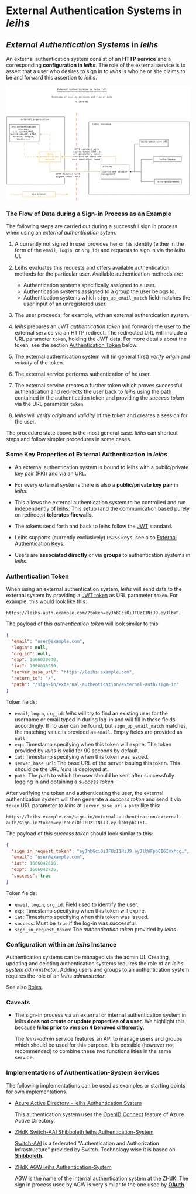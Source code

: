 External Authentication Systems in _leihs_
===========================================

## _External Authentication Systems_ in _leihs_

An external authentication system consist of an **HTTP service** and a
corresponding **configuration in _leihs_**. The role of the external service is to
assert that a user who desires to sign in to _leihs_ is who he or she claims to
be and forward this assertion to _leihs_. 

![Diagram External Authentication](./Authentication/external_authentication.svg)

### The Flow of Data during a Sign-in Process as an Example

The following steps are carried out during a successful sign in process when
using an _external authentication sytem_. 

1. A currently not signed in user provides her or his identity (either in the
   form of the `email`, `login`, or `org_id`) and requests to sign in via the
   _leihs_ UI.

2. Leihs evaluates this requests and offers available authentication methods for
   the particular user. Available authentication methods are:

    * Authentication systems specifically assigned to a user.
    * Authentication systems assigned to a group the user belogs to.
    * Authentication systems which `sign_up_email_match` field matches the user
      input of an unregistered user.

3. The user proceeds, for example, with an external authentication system.

4. _leihs_ prepares an JWT _authentication token_ and forwards the user to the
   external service via an HTTP redirect. The redirected URL will include a URL
   parameter `token`, holding the JWT data. For more details about the token,
   see the section [Authentication Token](#authentication-token) below.

5. The external authentication system will (in general first) _verify origin_
   and _validity_ of the token.

6. The external service performs authentication of he user.

7. The external service creates a further token which proves successful
   authentication and redirects the user back to _leihs_ using the path
   contained in the authentication token and providing the _success token_ via
   the URL parameter `token`.

8. _leihs_ will _verify origin_ and _validity_ of the token and creates a
   session for the user.

The procedure state above is the most general case. _leihs_ can shortcut steps
and follow simpler procedures in some cases. 


### Some Key Properties of External Authentication in _leihs_

* An external authentication system is bound to leihs with a public/private key
  pair (PKI) and via an URL. 

* For every external systems there is also a **public/private key pair** in _leihs_.  

* This allows the external authentication system to be controlled and run 
  independently of leihs. This setup (and the communication based purely 
  on redirects) **tolerates firewalls**. 

* The tokens send forth and back to leihs follow the [JWT](https://jwt.io/)
  standard.

* Leihs supports (currently exclusively) `ES256` keys, see also [External
  Authentication Keys](./external_authentication_keys).

* Users are **associated directly** or via **groups** to authentication systems in
  _leihs._ 


### Authentication Token

When using an external authentication system, _leihs_ will send data to the
external system by providing a [JWT token](https://jwt.io/) as URL parameter
`token`. For example, this would look like this:

    https://leihs-auth.example.com/?token=eyJhbGciOiJFUzI1NiJ9.eyJlbWF…

The payload of this _authentication token_ will look similar to this:

```json
{
  "email": "user@example.com",
  "login": null,
  "org_id": null,
  "exp": 1666039040,
  "iat": 1666038950,
  "server_base_url": "https://leihs.example.com",
  "return_to": "/",
  "path": "/sign-in/external-authentication/external-auth/sign-in"
}
```

Token fields:

* `email`, `login`, `org_id`: _leihs_ will try to find an existing user for the
  username or email typed in during log-in and will fill in these fields
  accordingly. If no user can be found, but `sign_up_email_match` matches, the
  matching value is provided as `email`. Empty fields are provided as `null`.
* `exp`: Timestamp specifying when this token will expire. The token provided by
  _leihs_ is valid for 90 seconds by default.
* `iat`: Timestamp specifying when this token was issued.
* `server_base_url`: The base URL of the server issuing this token. This should
  be the URL _leihs_ is deployed at.
* `path`: The path to which the user should be sent after successfully logging
  in and obtaining a _success token_

After verifying the token and authenticating the user, the external
authentication system will then generate a _success token_ and send it via
`token` URL parameter to _leihs_ at `server_base_url` + `path` like this:

    https://leihs.example.com/sign-in/external-authentication/external-auth/sign-in?token=eyJhbGciOiJFUzI1NiJ9.eyJlbWFpbCI6I…

The payload of this _success token_ should look similar to this:

```json
{
  "sign_in_request_token": "eyJhbGciOiJFUzI1NiJ9.eyJlbWFpbCI6Imxhcg…",
  "email": "user@example.com",
  "iat": 1666042616,
  "exp": 1666042736,
  "success": true
}
```

Token fields:

* `email`, `login`, `org_id`: Field used to identify the user.
* `exp`: Timestamp specifying when this token will expire.
* `iat`: Timestamp specifying when this token was issued.
* `success`: Must be `true` if the log-in was successful.
* `sign_in_request_token`: The _authentication token_ provided by _leihs_ .


### Configuration within an _leihs_ Instance

Authentication systems can be managed via the admin UI. Creating, updating and
deleting authentication systems requires the role of an _leihs system
administrator_.  Adding users and groups to an authentication system requires
the role of an _leihs adminstrator_.

See also [Roles](roles).
  

### Caveats 

* The sign-in process via an external or internal authentication system in
  leihs **does not create or update properties of a user**. We highlight this
  because **_leihs_ prior to version 4 behaved differently**.
  
  The _leihs-admin_ service features an API to manage users and groups which
  should be used for this purpose.  It is possible (however not recommended) to
  combine these two functionallities in the same service.


### Implementations of Authentication-System Services 

The following implementations can be used as examples or starting points for own implementations.

* [Azure Active Directory - leihs Authentication System](https://github.com/leihs/azure-active-directory-leihs-authentication-system)

  This authentication system uses the [OpenID Connect](https://de.wikipedia.org/wiki/OpenID_Connect) 
  feature of Azure Active Directory.

* [ZHdK Switch-AAI Shibboleth leihs Authentication-System](https://github.com/leihs/leihs-zhdk-switchaai-shibboleth-auth-system)

  [Switch-AAI](https://www.switch.ch/aai/) is a federated  "Authentication and Authorization Infrastructure" provided by Switch.
  Technology wise it is based on [**Shibboleth**](ci.zhdk.ch/cider-ci/commits/).

* [ZHdK AGW leihs Authentication-System](https://github.com/leihs/leihs-zhdk-agw-auth-system)

  AGW is the name of the internal authentication system at the ZHdK. The sign in process used by AGW
  is very similar to the one used by [**OAuth**](https://oauth.net/).

